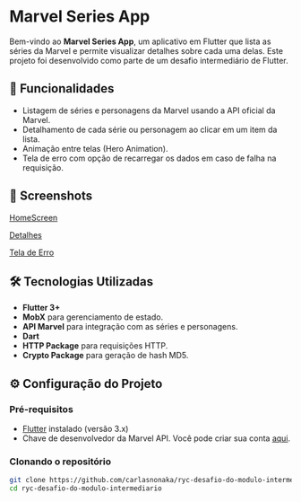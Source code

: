 # Marvel Series App

Bem-vindo ao **Marvel Series App**, um aplicativo em Flutter que lista as séries da Marvel e permite visualizar detalhes sobre cada uma delas. Este projeto foi desenvolvido como parte de um desafio intermediário de Flutter.

## 🚀 Funcionalidades

- Listagem de séries e personagens da Marvel usando a API oficial da Marvel.
- Detalhamento de cada série ou personagem ao clicar em um item da lista.
- Animação entre telas (Hero Animation).
- Tela de erro com opção de recarregar os dados em caso de falha na requisição.

## 📱 Screenshots

[HomeScreen](https://github.com/user-attachments/assets/0864faef-a19d-4738-a3a0-72885f26d275)

[Detalhes](https://github.com/user-attachments/assets/4f34ece6-0880-4e95-87c3-727aeb6bdc61)

[Tela de Erro](https://github.com/user-attachments/assets/a6d7a2da-02a0-4577-8695-b07472fc3fde)

## 🛠️ Tecnologias Utilizadas

- **Flutter 3+**
- **MobX** para gerenciamento de estado.
- **API Marvel** para integração com as séries e personagens.
- **Dart**
- **HTTP Package** para requisições HTTP.
- **Crypto Package** para geração de hash MD5.

## ⚙️ Configuração do Projeto

### Pré-requisitos

- [Flutter](https://flutter.dev/) instalado (versão 3.x)
- Chave de desenvolvedor da Marvel API. Você pode criar sua conta [aqui](https://developer.marvel.com/).

### Clonando o repositório

```bash
git clone https://github.com/carlasnonaka/ryc-desafio-do-modulo-intermediario.git
cd ryc-desafio-do-modulo-intermediario
